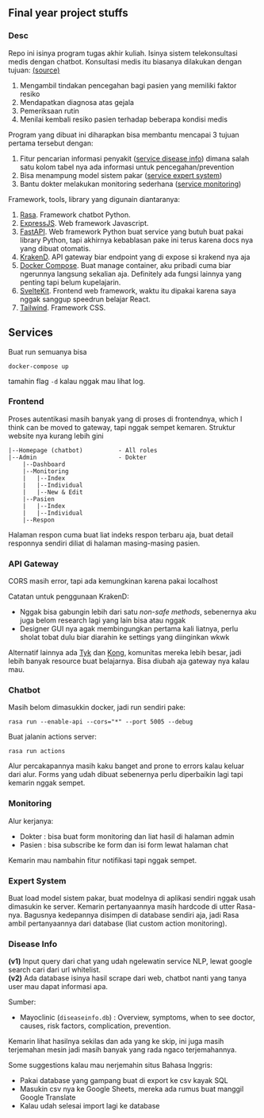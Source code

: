 ## Final year project stuffs

### Desc

Repo ini isinya program tugas akhir kuliah. Isinya sistem telekonsultasi medis dengan chatbot. Konsultasi medis itu biasanya dilakukan dengan tujuan: [(source)](https://www.docdoc.com/id/info/procedure/general-consultation)

1. Mengambil tindakan pencegahan bagi pasien yang memiliki faktor resiko
2. Mendapatkan diagnosa atas gejala
3. Pemeriksaan rutin
4. Menilai kembali resiko pasien terhadap beberapa kondisi medis

Program yang dibuat ini diharapkan bisa membantu mencapai 3 tujuan pertama tersebut dengan:

1. Fitur pencarian informasi penyakit ([service disease info](#disease-info)) dimana salah satu kolom tabel nya ada informasi untuk pencegahan/prevention
2. Bisa menampung model sistem pakar ([service expert system](#expert-system))
3. Bantu dokter melakukan monitoring sederhana ([service monitoring](#monitoring))

Framework, tools, library yang digunain diantaranya:

1. [Rasa](https://rasa.com/). Framework chatbot Python.
2. [ExpressJS](https://expressjs.com/). Web framework Javascript.
3. [FastAPI](https://fastapi.tiangolo.com/). Web framework Python buat service yang butuh buat pakai library Python, tapi akhirnya kebablasan pake ini terus karena docs nya yang dibuat otomatis.
4. [KrakenD](https://www.krakend.io/). API gateway biar endpoint yang di expose si krakend nya aja
5. [Docker Compose](https://docs.docker.com/compose/). Buat manage container, aku pribadi cuma biar ngerunnya langsung sekalian aja. Definitely ada fungsi lainnya yang penting tapi belum kupelajarin.
6. [SvelteKit](https://kit.svelte.dev/). Frontend web framework, waktu itu dipakai karena saya nggak sanggup speedrun belajar React.
7. [Tailwind](https://tailwindcss.com/). Framework CSS.

## Services

Buat run semuanya bisa

    docker-compose up

tamahin flag `-d` kalau nggak mau lihat log.

### Frontend

Proses autentikasi masih banyak yang di proses di frontendnya, which I think can be moved to gateway, tapi nggak sempet kemaren. Struktur website nya kurang lebih gini

    |--Homepage (chatbot)          - All roles
    |--Admin                       - Dokter
        |--Dashboard
        |--Monitoring
        |   |--Index
        |   |--Individual
        |   |--New & Edit
        |--Pasien
        |   |--Index
        |   |--Individual
        |--Respon

Halaman respon cuma buat liat indeks respon terbaru aja, buat detail responnya sendiri diliat di halaman masing-masing pasien.

### API Gateway

CORS masih error, tapi ada kemungkinan karena pakai localhost

Catatan untuk penggunaan KrakenD:

- Nggak bisa gabungin lebih dari satu _non-safe methods_, sebenernya aku juga belom research lagi yang lain bisa atau nggak
- Designer GUI nya agak membingungkan pertama kali liatnya, perlu sholat tobat dulu biar diarahin ke settings yang diinginkan wkwk

Alternatif lainnya ada [Tyk](https://tyk.io/) dan [Kong](https://konghq.com/), komunitas mereka lebih besar, jadi lebih banyak resource buat belajarnya. Bisa diubah aja gateway nya kalau mau.

### Chatbot

Masih belom dimasukkin docker, jadi run sendiri pake:

    rasa run --enable-api --cors="*" --port 5005 --debug

Buat jalanin actions server:

    rasa run actions

Alur percakapannya masih kaku banget and prone to errors kalau keluar dari alur. Forms yang udah dibuat sebenernya perlu diperbaikin lagi tapi kemarin nggak sempet.

### Monitoring

Alur kerjanya:

- Dokter : bisa buat form monitoring dan liat hasil di halaman admin
- Pasien : bisa subscribe ke form dan isi form lewat halaman chat

Kemarin mau nambahin fitur notifikasi tapi nggak sempet.

### Expert System

Buat load model sistem pakar, buat modelnya di aplikasi sendiri nggak usah dimasukin ke server. Kemarin pertanyaannya masih hardcode di utter Rasa-nya. Bagusnya kedepannya disimpen di database sendiri aja, jadi Rasa ambil pertanyaannya dari database (liat custom action monitoring).

### Disease Info

**(v1)** Input query dari chat yang udah ngelewatin service NLP, lewat google search cari dari url whitelist. \
**(v2)** Ada database isinya hasil scrape dari web, chatbot nanti yang tanya user mau dapat informasi apa.

Sumber:

- Mayoclinic (`diseaseinfo.db`) : Overview, symptoms, when to see doctor, causes, risk factors, complication, prevention.

Kemarin lihat hasilnya sekilas dan ada yang ke skip, ini juga masih terjemahan mesin jadi masih banyak yang rada ngaco terjemahannya.

Some suggestions kalau mau nerjemahin situs Bahasa Inggris:

- Pakai database yang gampang buat di export ke csv kayak SQL
- Masukin csv nya ke Google Sheets, mereka ada rumus buat manggil Google Translate
- Kalau udah selesai import lagi ke database
